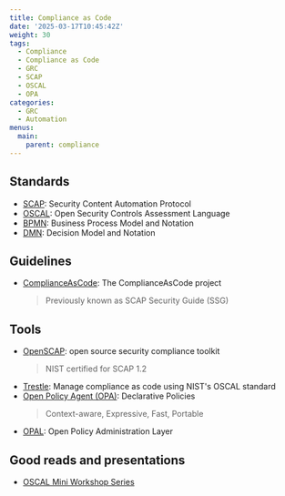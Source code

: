 ```yaml
---
title: Compliance as Code
date: '2025-03-17T10:45:42Z'
weight: 30
tags:
  - Compliance
  - Compliance as Code
  - GRC
  - SCAP
  - OSCAL
  - OPA
categories:
  - GRC
  - Automation
menus:
  main:
    parent: compliance
---
```


## Standards

- [SCAP][scap]: Security Content Automation Protocol
- [OSCAL][oscal]: Open Security Controls Assessment Language
- [BPMN][bpmn]: Business Process Model and Notation
- [DMN][dmn]: Decision Model and Notation

## Guidelines

- [ComplianceAsCode][compliance-as-code]: The ComplianceAsCode project
  > Previously known as SCAP Security Guide (SSG)

## Tools

- [OpenSCAP][open-scap]: open source security compliance toolkit
  > NIST certified for SCAP 1.2
- [Trestle][trestle]: Manage compliance as code using NIST's OSCAL standard
- [Open Policy Agent (OPA)][opa]: Declarative Policies
  > Context-aware, Expressive, Fast, Portable
- [OPAL][opal]: Open Policy Administration Layer

## Good reads and presentations

- [OSCAL Mini Workshop Series][oscal-workshops]

[bpmn]:                 https://www.omg.org/spec/BPMN
[compliance-as-code]:   https://complianceascode.readthedocs.io/
[dmn]:                  https://www.omg.org/spec/DMN
[opa]:                  https://www.openpolicyagent.org/
[opal]:                 https://github.com/permitio/opal
[open-scap]:            https://www.open-scap.org/
[oscal]:                https://pages.nist.gov/OSCAL/
[oscal-workshops]:      https://pages.nist.gov/OSCAL/learn/presentations/mini-workshop/
[scap]:                 https://scap.nist.gov/
[trestle]:              https://github.com/IBM/compliance-trestle
